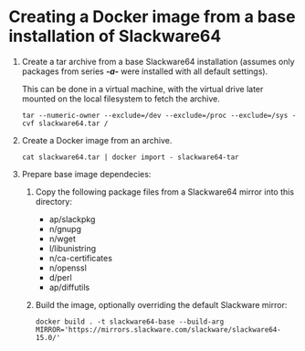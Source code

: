 # Creating a Docker image from a base installation of Slackware64 

1. Create a tar archive from a base Slackware64 installation (assumes only packages from series _**-a-**_ were installed with all default settings).

    This can be done in a virtual machine, with the virtual drive later mounted on the local filesystem to fetch the archive.
    ```
    tar --numeric-owner --exclude=/dev --exclude=/proc --exclude=/sys -cvf slackware64.tar /
    ```

1. Create a Docker image from an archive.
    ```
    cat slackware64.tar | docker import - slackware64-tar
    ```

1. Prepare base image dependecies:
    1. Copy the following package files from a Slackware64 mirror into this directory:
        * ap/slackpkg
        * n/gnupg
        * n/wget
        * l/libunistring
        * n/ca-certificates
        * n/openssl
        * d/perl
        * ap/diffutils

    1. Build the image, optionally overriding the default Slackware mirror:
        ```
        docker build . -t slackware64-base --build-arg MIRROR='https://mirrors.slackware.com/slackware/slackware64-15.0/'
        ```
     
